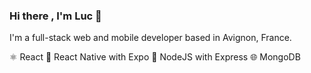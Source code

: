 ### Hi there , I'm Luc 👋

I'm a full-stack web and mobile developer based in Avignon, France.


⚛️ React
📱  React Native with Expo
🔲 NodeJS with Express
🌐  MongoDB
